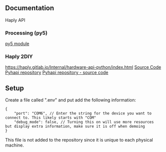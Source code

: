 ## Documentation

Haply API

### Processing (py5)

[py5 module](http://py5coding.org/)

### Haply 2DIY

https://haply.gitlab.io/Internal/hardware-api-python/index.html
[Source Code](https://gitlab.com/Haply/public/python_samples)
[Pyhapi repository](https://gitlab.com/Haply/2diy/pyhapi)
[Pyhapi repository - source code](https://gitlab.com/Haply/2diy/pyhapi/-/blob/master/src/HaplyHAPI.py?ref_type=heads)

## Setup

Create a file called ".env" and put add the following information:

```
{
    "port": "COM6", // Enter the string for the device you want to connect to. This likely starts with "COM"
    "debug_mode": false, // Turning this on will use more resources but display extra information, make sure it is off when demoing
}
```

This file is not added to the repository since it is unique to each physical machine.
